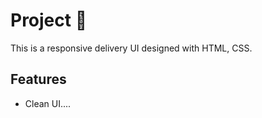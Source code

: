 # Project 🚀

This is a responsive delivery UI designed with HTML, CSS.
## Features
- Clean UI....


